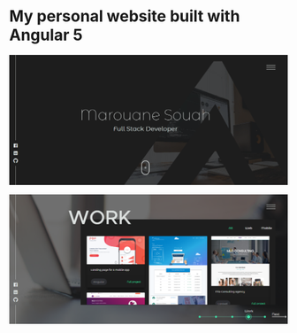 # My personal website built with Angular 5 

![Alt text](https://github.com/MarouaneSH/Personal-Website-Angular5/blob/master/screenshots/1.png)

![Alt text](https://github.com/MarouaneSH/Personal-Website-Angular5/blob/master/screenshots/2.png)



